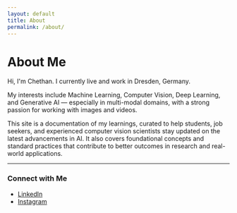 ```yaml
---
layout: default
title: About
permalink: /about/
---
```


# About Me

Hi, I'm Chethan. I currently live and work in Dresden, Germany.

My interests include Machine Learning, Computer Vision, Deep Learning, and Generative AI — especially in multi-modal domains, with a strong passion for working with images and videos.

This site is a documentation of my learnings, curated to help students, job seekers, and experienced computer vision scientists stay updated on the latest advancements in AI. It also covers foundational concepts and standard practices that contribute to better outcomes in research and real-world applications.

---

### Connect with Me

- [LinkedIn](https://www.linkedin.com/in/chethan1512/)
- [Instagram](https://www.instagram.com/chethan1512/)
